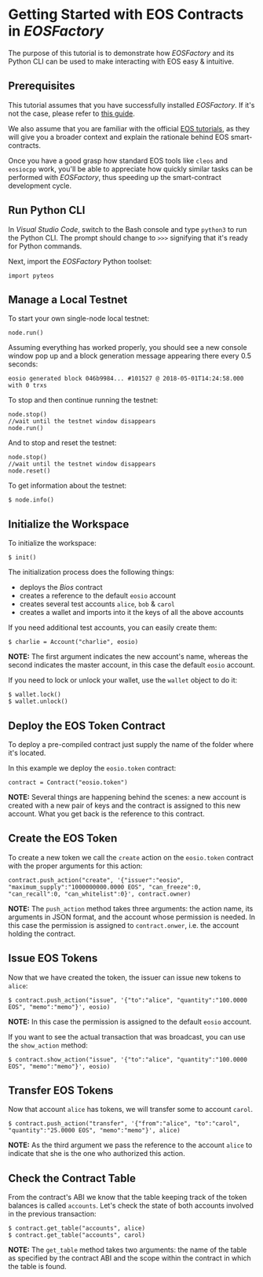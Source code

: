 # Getting Started with EOS Contracts in *EOSFactory* 

The purpose of this tutorial is to demonstrate how *EOSFactory* and its Python CLI can be used to make interacting with EOS easy & intuitive.

## Prerequisites

This tutorial assumes that you have successfully installed *EOSFactory*. If it's not the case, please refer to [this guide](InstallingEOSFactory.md).

We also assume that you are familiar with the official [EOS tutorials](https://github.com/EOSIO/eos/wiki/Tutorial-Getting-Started-With-Contracts), as they will give you a broader context and explain the rationale behind EOS smart-contracts.

Once you have a good grasp how standard EOS tools like `cleos` and `eosiocpp` work, you'll be able to appreciate how quickly similar tasks can be performed with *EOSFactory*, thus speeding up the smart-contract development cycle.

## Run Python CLI

In *Visual Studio Code*, switch to the Bash console and type `python3` to run the Python CLI. The prompt should change to `>>>` signifying that it's ready for Python commands.

Next, import the *EOSFactory* Python toolset:

```
import pyteos
```

## Manage a Local Testnet

To start your own single-node local testnet:

```
node.run()
```

Assuming everything has worked properly, you should see a new console window pop up and a block generation message appearing there every 0.5 seconds:

```
eosio generated block 046b9984... #101527 @ 2018-05-01T14:24:58.000 with 0 trxs
```

To stop and then continue running the testnet:

```
node.stop()
//wait until the testnet window disappears
node.run()
```

And to stop and reset the testnet:

```
node.stop()
//wait until the testnet window disappears
node.reset()
```

To get information about the testnet:

```
$ node.info()
```

## Initialize the Workspace

To initialize the workspace:

```
$ init()
```

The initialization process does the following things:

* deploys the *Bios* contract
* creates a reference to the default `eosio` account
* creates several test accounts `alice`, `bob` & `carol`
* creates a wallet and imports into it the keys of all the above accounts

If you need additional test accounts, you can easily create them:

```
$ charlie = Account("charlie", eosio)
```

**NOTE:** The first argument indicates the new account's name, whereas the second indicates the master account, in this case the default `eosio` account.

If you need to lock or unlock your wallet, use the `wallet` object to do it:

```
$ wallet.lock()
$ wallet.unlock()
```

## Deploy the EOS Token Contract

To deploy a pre-compiled contract just supply the name of the folder where it's located.

In this example we deploy the `eosio.token` contract:

```
contract = Contract("eosio.token")
```

**NOTE:** Several things are happening behind the scenes: a new account is created with a new pair of keys and the contract is assigned to this new account. What you get back is the reference to this contract.

## Create the EOS Token

To create a new token we call the `create` action on the `eosio.token` contract with the proper arguments for this action:

```
contract.push_action("create", '{"issuer":"eosio", "maximum_supply":"1000000000.0000 EOS", "can_freeze":0, "can_recall":0, "can_whitelist":0}', contract.owner)
```

**NOTE:** The `push_action` method takes three arguments: the action name, its arguments in JSON format, and the account whose permission is needed. In this case the permission is assigned to `contract.onwer`, i.e. the account holding the contract.

## Issue EOS Tokens

Now that we have created the token, the issuer can issue new tokens to `alice`:

```
$ contract.push_action("issue", '{"to":"alice", "quantity":"100.0000 EOS", "memo":"memo"}', eosio)
```

**NOTE:** In this case the permission is assigned to the default `eosio` account.

If you want to see the actual transaction that was broadcast, you can use the `show_action` method:

```
$ contract.show_action("issue", '{"to":"alice", "quantity":"100.0000 EOS", "memo":"memo"}', eosio)
```

## Transfer EOS Tokens

Now that account `alice` has tokens, we will transfer some to account `carol`.  

```
$ contract.push_action("transfer", '{"from":"alice", "to":"carol", "quantity":"25.0000 EOS", "memo":"memo"}', alice)
```

**NOTE:** As the third argument we pass the reference to the account `alice` to indicate that she is the one who authorized this action.

## Check the Contract Table

From the contract's ABI we know that the table keeping track of the token balances is called `accounts`. Let's check the state of both accounts involved in the previous transaction:

```
$ contract.get_table("accounts", alice)
$ contract.get_table("accounts", carol)
```

**NOTE:** The `get_table` method takes two arguments: the name of the table as specified by the contract ABI and the scope within the contract in which the table is found.
